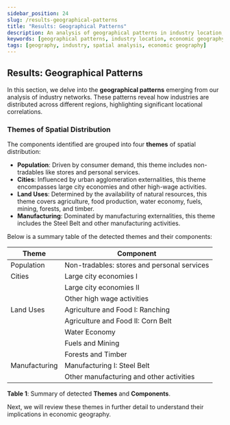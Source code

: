 ```yaml
---
sidebar_position: 24
slug: /results-geographical-patterns
title: "Results: Geographical Patterns"
description: An analysis of geographical patterns in industry location, exploring themes like population, cities, land uses, and manufacturing.
keywords: [geographical patterns, industry location, economic geography, spatial distribution]
tags: [geography, industry, spatial analysis, economic geography]
---
```


## Results: Geographical Patterns

In this section, we delve into the **geographical patterns** emerging from our analysis of industry networks. These patterns reveal how industries are distributed across different regions, highlighting significant locational correlations.

### Themes of Spatial Distribution

The components identified are grouped into four **themes** of spatial distribution:

- **Population**: Driven by consumer demand, this theme includes non-tradables like stores and personal services.
- **Cities**: Influenced by urban agglomeration externalities, this theme encompasses large city economies and other high-wage activities.
- **Land Uses**: Determined by the availability of natural resources, this theme covers agriculture, food production, water economy, fuels, mining, forests, and timber.
- **Manufacturing**: Dominated by manufacturing externalities, this theme includes the Steel Belt and other manufacturing activities.

Below is a summary table of the detected themes and their components:

| **Theme**       | **Component**                                   |
|-----------------|-------------------------------------------------|
| Population      | Non-tradables: stores and personal services     |
| Cities          | Large city economies I                          |
|                 | Large city economies II                         |
|                 | Other high wage activities                      |
| Land Uses       | Agriculture and Food I: Ranching                |
|                 | Agriculture and Food II: Corn Belt              |
|                 | Water Economy                                   |
|                 | Fuels and Mining                                |
|                 | Forests and Timber                              |
| Manufacturing   | Manufacturing I: Steel Belt                     |
|                 | Other manufacturing and other activities        |

**Table 1**: Summary of detected **Themes** and **Components**.

Next, we will review these themes in further detail to understand their implications in economic geography.
